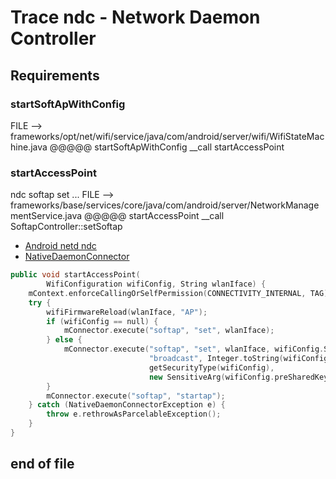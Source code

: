 # Trace ndc - Network Daemon Controller


## Requirements


### startSoftApWithConfig



FILE --> frameworks/opt/net/wifi/service/java/com/android/server/wifi/WifiStateMachine.java
@@@@@        startSoftApWithConfig  __call startAccessPoint


### startAccessPoint

ndc softap set ...
FILE  --> frameworks/base/services/core/java/com/android/server/NetworkManagementService.java
@@@@@       startAccessPoint  __call  SoftapController::setSoftap


* [Android netd ndc](http://blog.chinaunix.net/uid-23381466-id-5112474.html)
* [NativeDaemonConnector](http://gaozhipeng.me/posts/nativedaemonconnector_source_code/)




```cpp
public void startAccessPoint(
        WifiConfiguration wifiConfig, String wlanIface) {
    mContext.enforceCallingOrSelfPermission(CONNECTIVITY_INTERNAL, TAG);
    try {
        wifiFirmwareReload(wlanIface, "AP");
        if (wifiConfig == null) {
            mConnector.execute("softap", "set", wlanIface);
        } else {
            mConnector.execute("softap", "set", wlanIface, wifiConfig.SSID,
                               "broadcast", Integer.toString(wifiConfig.apChannel),
                               getSecurityType(wifiConfig),
                               new SensitiveArg(wifiConfig.preSharedKey));
        }
        mConnector.execute("softap", "startap");
    } catch (NativeDaemonConnectorException e) {
        throw e.rethrowAsParcelableException();
    }
}
```



## end of file




